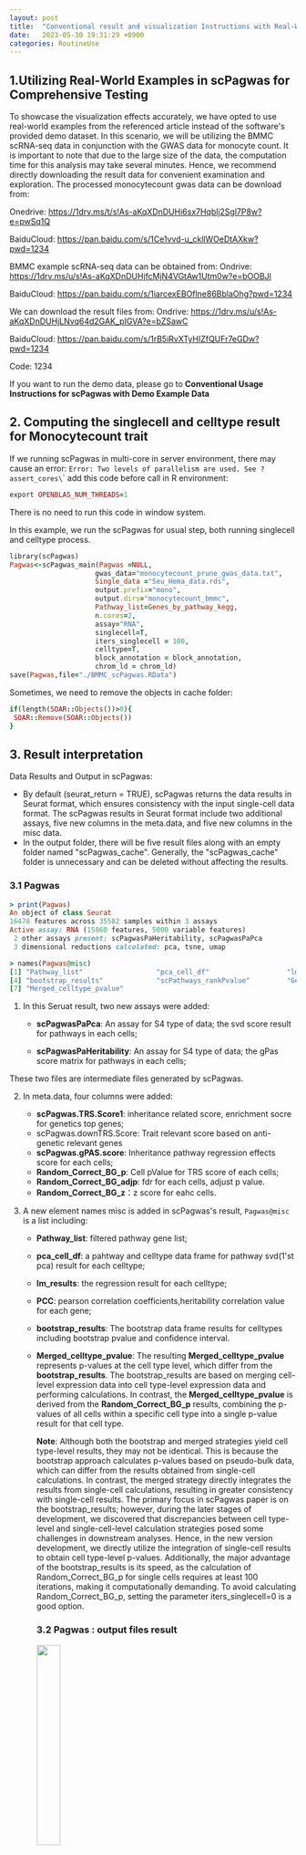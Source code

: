 ```yaml
---
layout: post
title:  "Conventional result and visualization Instructions with Real-World Examples"
date:   2023-05-30 19:31:29 +0900
categories: RoutineUse
---
```

## 1.Utilizing Real-World Examples in scPagwas for Comprehensive Testing

To showcase the visualization effects accurately, we have opted to use real-world examples from the referenced article instead of the software's provided demo dataset. In this scenario, we will be utilizing the BMMC scRNA-seq data in conjunction with the GWAS data for monocyte count. It is important to note that due to the large size of the data, the computation time for this analysis may take several minutes. Hence, we recommend directly downloading the result data for convenient examination and exploration.
The processed monocytecount gwas data can be download from:

Onedrive: https://1drv.ms/t/s!As-aKqXDnDUHi6sx7Hqblj2Sgl7P8w?e=pwSq1Q   

BaiduCloud: https://pan.baidu.com/s/1Ce1vvd-u_ckllWOeDtAXkw?pwd=1234

BMMC example scRNA-seq data can be obtained from:
Ondrive: https://1drv.ms/u/s!As-aKqXDnDUHjfcMjN4VGtAw1Utm0w?e=bOOBJl  

BaiduCloud: https://pan.baidu.com/s/1iarcexEBOflne86BblaOhg?pwd=1234 

We can download the result files from:
Ondrive: https://1drv.ms/u/s!As-aKqXDnDUHjLNvq64d2GAK_pIGVA?e=bZSawC   

BaiduCloud: https://pan.baidu.com/s/1rB5iRvXTyHIZfQUFr7eGDw?pwd=1234  

Code: 1234

If you want to run the demo data, please go to **Conventional Usage Instructions for scPagwas with Demo Example Data**

## 2. Computing the singlecell and celltype result for Monocytecount trait

If we running scPagwas in multi-core in server environment, there may cause an error: `Error: Two levels of parallelism are used. See ?assert_cores\`\` add this code before call in R environment:

```ruby
export OPENBLAS_NUM_THREADS=1
```

There is no need to run this code in window system.

In this example, we run the scPagwas for usual step, both running singlecell and celltype process.

```ruby
library(scPagwas)
Pagwas<-scPagwas_main(Pagwas =NULL,
                     gwas_data="monocytecount_prune_gwas_data.txt",
                     Single_data ="Seu_Hema_data.rds",
                     output.prefix="mono",
                     output.dirs="monocytecount_bmmc",
                     Pathway_list=Genes_by_pathway_kegg,
                     n.cores=2,
                     assay="RNA",
                     singlecell=T, 
                     iters_singlecell = 100,
                     celltype=T,
                     block_annotation = block_annotation,
                     chrom_ld = chrom_ld)
save(Pagwas,file="./BMMC_scPagwas.RData")
```

Sometimes, we need to remove the objects in cache folder: 

```ruby
if(length(SOAR::Objects())>0){
 SOAR::Remove(SOAR::Objects()) 
}
```

## 3. Result interpretation

Data Results and Output in scPagwas: 

- By default (seurat_return = TRUE), scPagwas returns the data results in Seurat format, which ensures consistency with the input single-cell data format. The scPagwas results in Seurat format include two additional assays, five new columns in the meta.data, and five new columns in the misc data.
- In the output folder, there will be five result files along with an empty folder named "scPagwas_cache". Generally, the "scPagwas_cache" folder is unnecessary and can be deleted without affecting the results.

### 3.1 Pagwas

```ruby
> print(Pagwas)
An object of class Seurat 
16478 features across 35582 samples within 3 assays 
Active assay: RNA (15860 features, 5000 variable features)
 2 other assays present: scPagwasPaHeritability, scPagwasPaPca
 3 dimensional reductions calculated: pca, tsne, umap

> names(Pagwas@misc)
[1] "Pathway_list"                  "pca_cell_df"                   "lm_results"                   
[4] "bootstrap_results"             "scPathways_rankPvalue"         "GeneticExpressionIndex"
[7] "Merged_celltype_pvalue"
```


1.  In this Seruat result, two new assays were added:

    -   **scPagwasPaPca**: An assay for S4 type of data; the svd score result for pathways in each cells;

    -   **scPagwasPaHeritability**: An assay for S4 type of data; the gPas score matrix for pathways in each cells;

<!-- -->

These two files are intermediate files generated by scPagwas.

2.  In meta.data, four columns were added:

    -   **scPagwas.TRS.Score1**: inheritance related score, enrichment socre for genetics top genes;
    -   scPagwas.downTRS.Score: Trait relevant score based on anti-genetic relevant genes
    -   **scPagwas.gPAS.score**: Inheritance pathway regression effects score for each cells;
    -   **Random_Correct_BG_p**: Cell pValue for TRS score of each cells;
    -   **Random_Correct_BG_adjp**: fdr for each cells, adjust p value.
    -   **Random_Correct_BG_z**：z score for eahc cells.

<!-- -->

3. A new element names misc is added in scPagwas's result, `Pagwas@misc` is a list including:

   - **Pathway_list**: filtered pathway gene list;

   - **pca_cell_df**: a pahtway and celltype data frame for pathway svd(1'st pca) result for each celltype;

   - **lm_results**: the regression result for each celltype;

   - **PCC**: pearson correlation coefficients,heritability correlation value for each gene;

   - **bootstrap_results**: The bootstrap data frame results for celltypes including bootstrap pvalue and confidence interval.

   - **Merged_celltype_pvalue**: The resulting **Merged_celltype_pvalue** represents p-values at the cell type level, which differ from the **bootstrap_results**. The bootstrap_results are based on merging cell-level expression data into cell type-level expression data and performing calculations. In contrast, the **Merged_celltype_pvalue** is derived from the **Random_Correct_BG_p** results, combining the p-values of all cells within a specific cell type into a single p-value result for that cell type.

     **Note**: Although both the bootstrap and merged strategies yield cell type-level results, they may not be identical. This is because the bootstrap approach calculates p-values based on pseudo-bulk data, which can differ from the results obtained from single-cell calculations. In contrast, the merged strategy directly integrates the results from single-cell calculations, resulting in greater consistency with single-cell results. The primary focus in scPagwas paper is on the bootstrap_results; however, during the later stages of development, we discovered that discrepancies between cell type-level and single-cell-level calculation strategies posed some challenges in downstream analyses. Hence, in the new version development, we directly utilize the integration of single-cell results to obtain cell type-level p-values. Additionally, the major advantage of the bootstrap_results is its speed, as the calculation of Random_Correct_BG_p for single cells requires at least 100 iterations, making it computationally demanding. To avoid calculating Random_Correct_BG_p, setting the parameter iters_singlecell=0 is a good option.

     ### 3.2 Pagwas : output files result

     <img src="/public/img/resultfiles.png" width="30%" />

     ![image-20230828102529511](D:\OneDrive\RPakage\dengchunyu.github.io\public\img\resultfiles.png)

     In **monocytecount_bmmc**  folder, There is several result files :
  
     -   **\*\_cellytpes_bootstrap_results.csv** : The result of cellytpes for bootstrap p results;
  
     - **\*\_gene_PCC.csv** : The result of gene expression  correlation with gPAS score.
     
     - **\*\_Pathway_singlecell_lm_results.txt** : The regression result for all pahtway and single cell matrix;
     - **\*\_singlecell_scPagwas_score_pvalue.Result.csv** : The data frame result for each cell inlcuding scPagwas.TRS.Score, scPagwas.downTRS.Score, scPagwas.gPAS.score, pValueHighScale, qValueHighScale;
     - **\*\_Merged_celltype_pvalue.csv** : The merged singlecell pvalue to celltype pvalue. 
     - **scPagwas_cache** is a temporary folder to save the SOAR data, you can remove it when finish the scPagwas.

## 4. Result Visualization

### 4.1 Visualize the scPagwas Score of single cell data in UMAP or TSNE plot.

1) DimPlot of singlecell data.

```ruby
 require("RColorBrewer")
 require("Seurat")
 require("SeuratObject")
 require("ggsci")
 require("dplyr")
 require("ggplot2")
 require("ggpubr")
 #check the objects
color26 <- c("#D9DD6B","#ECEFA4","#D54C4C","#8D2828","#FDD2BF","#E98580","#DF5E5E","#492F10","#334257","#476072","#548CA8","#00A19D","#ECD662","#5D8233","#284E78","#3E215D","#835151","#F08FC0","#C6B4CE","#BB8760","#FFDADA","#3C5186","#558776","#E99497","#FFBD9B","#0A1D37")

Seurat::DimPlot(Pagwas,pt.size=1,reduction="tsne",label = T, repel=TRUE)+
 scale_colour_manual(name = "celltypes", values = color26)+
 umap_theme()+ggtitle("Monocyte BMMC")+labs(x="TSNE",y="")+theme(aspect.ratio=1)

```
<img src="/public/img/monocyte_bmmc_dimplot_umap.png" width="30%" />
scPagwas.TRS.Score1 and positive(p<0.05) cells showing in dimplot.

```ruby
 scPagwas_Visualization(Single_data=Pagwas,
                        p_thre = 0.05,
                        FigureType = "tsne",
                        width = 7,
                        height = 7,
                        lowColor = "white", 
                        highColor = "red",
                        output.dirs="figure",
                        size = 0.5,
                        do_plot = T)
```

2) scPagwas.gPAS.score dimplot. 

<img src="/public/img/scPagwas.gPAS.score_tsne.png" width="30%" />

3) scPagwas.TRS.Score dimplot. 

<img src="/public/img/scPagwas.TRS.Score_tsne.png" width="30%" />

4) Random_Correct_BG_adjp dimplot. 

<img src="/public/img/scPagwas_CellScaleqValue0.05_tsne.png" width="20%" />

Positive cells(Random_Correct_BG_adjp<0.05): red dot; Negative cells: other dot. 



### 4.2 Plot the barplot of the proportion of positive Cell. 

Plot the barplot of the proportion of positive Cells in celltypes:

```ruby
plot_bar_positie_nagtive(seurat_obj=Pagwas,
                         var_ident="celltypes",#you should change this to you specific columns
                         var_group="positiveCells",
                         vec_group_colors=c("#E8D0B3","#7EB5A6"),
                         do_plot = T)

```
![alt_text](/public/img/plot_bar_positie_nagtive.png)
Plot the barplot of the proportion of celltypes in positive and negative Cells:

```ruby
pdf("D:/OneDrive/RPakage/scPagwas/vignettes/figures/plot_bar_positie_nagtive.pdf")
plot_bar_positie_nagtive(seurat_obj=Pagwas,
                              var_ident="positiveCells",
                              var_group="celltypes", #you should change this to you specific columns
                              p_thre = 0.01,
                              vec_group_colors=NULL,
                              f_color=colorRampPalette(brewer.pal(n=10, name="RdYlBu")),
                              do_plot = T)
dev.off()
```
![alt_text](/public/img/plot_bar_positie_nagtive2.png)
### 4.3 Plot the heritability correlated genes

```ruby
heritability_cor_scatterplot(gene_heri_cor=Pagwas@misc$PCC,
                             topn_genes_label=10,
                             color_low="#035397",
                             color_high ="#F32424",
                             color_mid = "white",
                             text_size=2,
                             do_plot=T,
                             max.overlaps =20,
                             width = 7,
                             height = 7)
```
<img src="/public/img/heritability_cor_scatterplot.png" width="30%" />

### 4.4 celltypes bootstrap_results reuslt 

Barplot for celltypes 
```ruby
Bootstrap_P_Barplot(p_results=Pagwas@misc$bootstrap_results$bp_value[-1],
                    p_names=rownames(Pagwas@misc$bootstrap_results)[-1],
                    figurenames = "Bootstrap_P_Barplot.pdf",
                    width = 5,
                    height = 7,
                    do_plot=T,
                    title = "monocytecount_bmmc")
```

<img src="/public/img/Bootstrap_P_Barplot.png" width="30%" />

Forest plot for estimate value. 

```ruby
Bootstrap_estimate_Plot(bootstrap_results=Pagwas@misc$bootstrap_results,
                        figurenames = "estimateplot.pdf",
                        width = 9,
                        height = 7,
                        do_plot=T)
```

<img src="/public/img/estimate_Plot_00.png" width="30%" />

### 4.5 Visualize the heritability correlated Pathways

Plot the specific genetics pathway for each celltypes

```ruby
library(tidyverse)
library("rhdf5")
library(ggplot2)
library(grDevices)
library(stats)
library(FactoMineR)
library(scales)
library(reshape2)
library(ggdendro)
library(grImport2)
library(gridExtra)
library(grid)
library(sisal)

source(system.file("extdata", "plot_scpathway_contri_dot.R", package = "scPagwas"))
plot_scpathway_dot(Pagwas=Pagwas,
                   celltypes=c("01_HSC","02_Early.Eryth","05_CMP.LMPP","11_CD14.Mono.1","12_CD14.Mono.2","13_CD16.Mono","15_CLP.2","19_CD8.N","20_CD4.N1","21_CD4.N2"),
                   topn_path_celltype=5,
                   filter_p=0.05,
                   max_logp=15,
                   display_max_sizes=F,
                   size_var ="logrankPvalue" ,
                   col_var="proportion",
                   shape.scale = 8,
                   cols.use=c("lightgrey", "#E45826"),
                   dend_x_var = "logrankPvalue",
                   dist_method="euclidean",
                   hclust_method="ward.D",
                   do_plot = T,
                   width = 7,
                   height = 7)
```

<img src="/public/img/plot_scpathway_dot.png" width="80%" />

### sessionInfo
```ruby
R version 4.2.2 (2022-10-31 ucrt)
Platform: x86_64-w64-mingw32/x64 (64-bit)
Running under: Windows 10 x64 (build 22621)

Matrix products: default

locale:
[1] LC_COLLATE=Chinese (Simplified)_China.utf8  LC_CTYPE=Chinese (Simplified)_China.utf8   
[3] LC_MONETARY=Chinese (Simplified)_China.utf8 LC_NUMERIC=C                               
[5] LC_TIME=Chinese (Simplified)_China.utf8    

attached base packages:
[1] stats     graphics  grDevices datasets  utils     methods   base     

loaded via a namespace (and not attached):
 [1] Rcpp_1.0.9          compiler_4.2.2      RColorBrewer_1.1-3  progressr_0.11.0   
 [5] tools_4.2.2         digest_0.6.30       evaluate_0.18       Rtsne_0.16         
 [9] lattice_0.20-45     rlang_1.0.6         Matrix_1.5-3        cli_3.3.0          
[13] rstudioapi_0.14     yaml_2.3.6          parallel_4.2.2      xfun_0.34          
[17] fastmap_1.1.0       knitr_1.40          SOAR_0.99-11        bigreadr_0.2.4     
[21] bigassertr_0.1.5    globals_0.16.1      grid_4.2.2          data.table_1.14.4  
[25] listenv_0.8.0       future.apply_1.10.0 RcppAnnoy_0.0.20    parallelly_1.32.1  
[29] RANN_2.6.1          rmarkdown_2.18      ROCR_1.0-11         codetools_0.2-18   
[33] htmltools_0.5.3     MASS_7.3-58.1       future_1.29.0       renv_0.16.0        
[37] KernSmooth_2.23-20 
```

